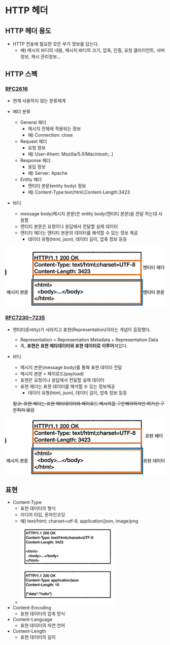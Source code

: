 # HTTP 헤더

## HTTP 헤더 용도
* HTTP 전송에 필요한 모든 부가 정보를 담는다.
    - 예) 메시지 바디의 내용, 메시지 바디의 크기, 압축, 인증, 요청 클라이언트, 서버 정보, 캐시 관리정보...

## HTTP 스펙
### [RFC2616](https://developer.mozilla.org/ko/docs/web/http/messages)
- 현재 사용하지 않는 분류체계

* 헤더 분류
    - General 헤더 
      * 메시지 전체에 적용되는 정보
      * 예) Connection: close
    - Request 헤더 
      * 요청 정보 
      * 예) User-Ahent: Mozilla/5.0(Macintosh;..)
    - Response 헤더 
      * 응답 정보
      * 예) Server: Apache
    - Entity 헤더
      * 엔티티 본문(entity body) 정보
      * 예) Content-Type:text/html,Content-Length:3423

* 바디 
    - message body(메시지 본문)은 entity body(엔티티 본문)을 전달 하는데 사용함
    - 엔티티 본문은 요청이나 응답에서 전달할 실제 데이터
    - 엔티티 헤더는 엔티티 본문의 데이터를 해석할 수 있는 정보 제공
      - 데이터 유형(html, json), 데이터 길이, 압축 정보 등등

<img src="https://github.com/gudals-kim/Studyroom/blob/delevlop/computer_science/network/img/RFC_body.png">

### [RFC7230~7235](https://www.rfc-editor.org/rfc/pdfrfc/rfc7235.txt.pdf)

* 엔티티(Entity)가 사라지고 표현(Representation)이라는 개념이 등장했다.
  - Representation = Representation Metadata + Representation Data
  - 즉, **표현은 표현 메타데이터와 표현 데이터로 이루어**져있다.

* 바디
    - 메시지 본문(message body)를 통해 표현 데이터 전달
    - 메시지 본문 = 페이로드(payload)
    - 표현은 요청이나 응답에서 전달할 실제 데이터
    - 표현 헤더는 표현 데이터를 해석할 수 있는 정보제공
      - 데이터 유형(html, json), 데이터 길이, 압축 정보 등등
    
    ~~참고: 표현 헤더는 표현 메타데이터와 페이로드 메시지를 구분해야하지만 여기선 구분하지 않음~~

<img src="https://github.com/gudals-kim/Studyroom/blob/delevlop/computer_science/network/img/RFC72_body.png">

## 표현

* Content-Type
  - 표현 데이터의 형식
  - 미디어 타입, 문자인코딩
  - 예) text/html; charset=utf-8, application/json, image/png
  - <img src="https://github.com/gudals-kim/Studyroom/blob/delevlop/computer_science/network/img/content-type.png" width="300">
* Content-Encoding
  - 표현 데이터의 압축 방식
* Content-Language
  - 표현 데이터의 자연 언어
* Content-Length
  - 표현 데이터의 길이

